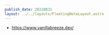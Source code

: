 ```yaml
---
publish_date: 20220831    
layout: ../../layouts/FleetingNoteLayout.astro
---
```

- https://www.vanillabreeze.dev/